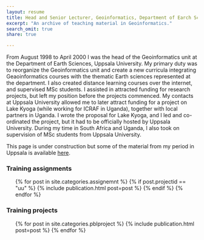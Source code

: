 ```yaml
---
layout: resume
title: Head and Senior Lecturer, Geoinformatics, Department of Earch Sciences, Uppsala University.
excerpt: "An archive of teaching material in Geoinformatics."
search_omit: true
share: true

---
```

From August 1998 to April 2000 I was the head of the Geoinformatics unit at the Department of Earth Sciences, Uppsala University. My primary duty was to reorganize the Geoinformatics unit and create a new curricula integrating Geaoinformatics courses with the thematic Earth sciences represented at the department. I also created distance learning courses over the internet, and supervised MSc students. I assisted in attracted funding for research projects, but left my position before the projects commenced. My contacts at Uppsala University allowed me to later attract funding for a project on Lake Kyoga (while working for ICRAF in Uganda), together with local partners in Uganda. I wrote the proposal for Lake Kyoga, and I led and co-ordinated the project, but it had to be officially hosted by Uppsala University. During my time in South Africa and Uganda, I also took on supervision of MSc students from Uppsala University.

This page is under construction but some of the material from my period in Uppsala is available [here](http://www.karttur.com/private/teaching/index.htm).

### Training assignments

<ul class="post-list">
{% for post in site.categories.assignemnt %}
  {% if post.projectid == "uu" %}
    {% include publication.html post=post %}
  {% endif %}
{% endfor %}
</ul>

### Training projects

<ul class="post-list">
{% for post in site.categories.pblproject %}
  {% include publication.html post=post %}    
{% endfor %}
</ul>
